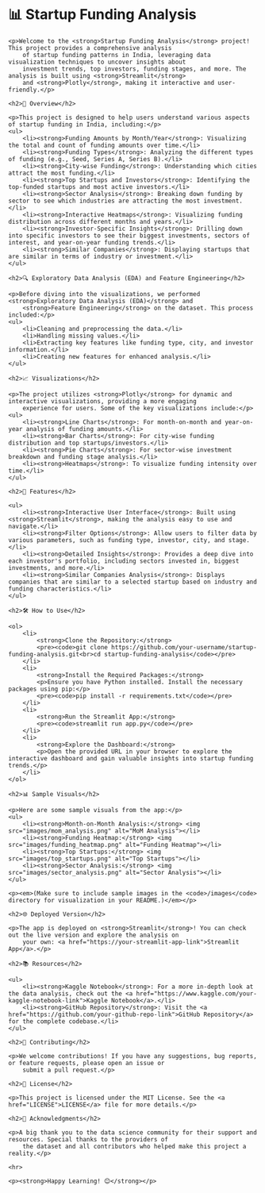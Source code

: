 <!DOCTYPE html>
<html lang="en">

<head>
    <meta charset="UTF-8">
    <meta name="viewport" content="width=device-width, initial-scale=1.0">
    <title>Startup Funding Analysis</title>
</head>

<body>
    <h1>📊 Startup Funding Analysis</h1>

    <p>Welcome to the <strong>Startup Funding Analysis</strong> project! This project provides a comprehensive analysis
        of startup funding patterns in India, leveraging data visualization techniques to uncover insights about
        investment trends, top investors, funding stages, and more. The analysis is built using <strong>Streamlit</strong>
        and <strong>Plotly</strong>, making it interactive and user-friendly.</p>

    <h2>🚀 Overview</h2>

    <p>This project is designed to help users understand various aspects of startup funding in India, including:</p>
    <ul>
        <li><strong>Funding Amounts by Month/Year</strong>: Visualizing the total and count of funding amounts over time.</li>
        <li><strong>Funding Types</strong>: Analyzing the different types of funding (e.g., Seed, Series A, Series B).</li>
        <li><strong>City-wise Funding</strong>: Understanding which cities attract the most funding.</li>
        <li><strong>Top Startups and Investors</strong>: Identifying the top-funded startups and most active investors.</li>
        <li><strong>Sector Analysis</strong>: Breaking down funding by sector to see which industries are attracting the most investment.</li>
        <li><strong>Interactive Heatmaps</strong>: Visualizing funding distribution across different months and years.</li>
        <li><strong>Investor-Specific Insights</strong>: Drilling down into specific investors to see their biggest investments, sectors of interest, and year-on-year funding trends.</li>
        <li><strong>Similar Companies</strong>: Displaying startups that are similar in terms of industry or investment.</li>
    </ul>

    <h2>🔍 Exploratory Data Analysis (EDA) and Feature Engineering</h2>

    <p>Before diving into the visualizations, we performed <strong>Exploratory Data Analysis (EDA)</strong> and
        <strong>Feature Engineering</strong> on the dataset. This process included:</p>
    <ul>
        <li>Cleaning and preprocessing the data.</li>
        <li>Handling missing values.</li>
        <li>Extracting key features like funding type, city, and investor information.</li>
        <li>Creating new features for enhanced analysis.</li>
    </ul>

    <h2>📈 Visualizations</h2>

    <p>The project utilizes <strong>Plotly</strong> for dynamic and interactive visualizations, providing a more engaging
        experience for users. Some of the key visualizations include:</p>
    <ul>
        <li><strong>Line Charts</strong>: For month-on-month and year-on-year analysis of funding amounts.</li>
        <li><strong>Bar Charts</strong>: For city-wise funding distribution and top startups/investors.</li>
        <li><strong>Pie Charts</strong>: For sector-wise investment breakdown and funding stage analysis.</li>
        <li><strong>Heatmaps</strong>: To visualize funding intensity over time.</li>
    </ul>

    <h2>🌟 Features</h2>

    <ul>
        <li><strong>Interactive User Interface</strong>: Built using <strong>Streamlit</strong>, making the analysis easy to use and navigate.</li>
        <li><strong>Filter Options</strong>: Allow users to filter data by various parameters, such as funding type, investor, city, and stage.</li>
        <li><strong>Detailed Insights</strong>: Provides a deep dive into each investor's portfolio, including sectors invested in, biggest investments, and more.</li>
        <li><strong>Similar Companies Analysis</strong>: Displays companies that are similar to a selected startup based on industry and funding characteristics.</li>
    </ul>

    <h2>🛠️ How to Use</h2>

    <ol>
        <li>
            <strong>Clone the Repository:</strong>
            <pre><code>git clone https://github.com/your-username/startup-funding-analysis.git<br>cd startup-funding-analysis</code></pre>
        </li>
        <li>
            <strong>Install the Required Packages:</strong>
            <p>Ensure you have Python installed. Install the necessary packages using pip:</p>
            <pre><code>pip install -r requirements.txt</code></pre>
        </li>
        <li>
            <strong>Run the Streamlit App:</strong>
            <pre><code>streamlit run app.py</code></pre>
        </li>
        <li>
            <strong>Explore the Dashboard:</strong>
            <p>Open the provided URL in your browser to explore the interactive dashboard and gain valuable insights into startup funding trends.</p>
        </li>
    </ol>

    <h2>📊 Sample Visuals</h2>

    <p>Here are some sample visuals from the app:</p>
    <ul>
        <li><strong>Month-on-Month Analysis:</strong> <img src="images/mom_analysis.png" alt="MoM Analysis"></li>
        <li><strong>Funding Heatmap:</strong> <img src="images/funding_heatmap.png" alt="Funding Heatmap"></li>
        <li><strong>Top Startups:</strong> <img src="images/top_startups.png" alt="Top Startups"></li>
        <li><strong>Sector Analysis:</strong> <img src="images/sector_analysis.png" alt="Sector Analysis"></li>
    </ul>

    <p><em>(Make sure to include sample images in the <code>/images</code> directory for visualization in your README.)</em></p>

    <h2>🌐 Deployed Version</h2>

    <p>The app is deployed on <strong>Streamlit</strong>! You can check out the live version and explore the analysis on
        your own: <a href="https://your-streamlit-app-link">Streamlit App</a>.</p>

    <h2>📚 Resources</h2>

    <ul>
        <li><strong>Kaggle Notebook</strong>: For a more in-depth look at the data analysis, check out the <a href="https://www.kaggle.com/your-kaggle-notebook-link">Kaggle Notebook</a>.</li>
        <li><strong>GitHub Repository</strong>: Visit the <a href="https://github.com/your-github-repo-link">GitHub Repository</a> for the complete codebase.</li>
    </ul>

    <h2>🤝 Contributing</h2>

    <p>We welcome contributions! If you have any suggestions, bug reports, or feature requests, please open an issue or
        submit a pull request.</p>

    <h2>📄 License</h2>

    <p>This project is licensed under the MIT License. See the <a href="LICENSE">LICENSE</a> file for more details.</p>

    <h2>🙏 Acknowledgments</h2>

    <p>A big thank you to the data science community for their support and resources. Special thanks to the providers of
        the dataset and all contributors who helped make this project a reality.</p>

    <hr>

    <p><strong>Happy Learning! 😊</strong></p>
</body>

</html>
